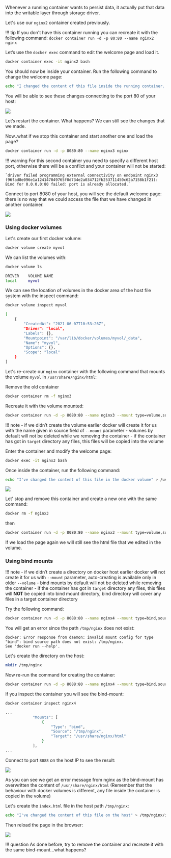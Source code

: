 Whenever a running container wants to persist data, it actually put that data into the writable layer through storage driver.

Let's use our `nginx2` container created previously.

!!! tip
    If you don't have this container running you can recreate it with the following command:
    `docker container run -d -p 80:80 --name nginx2 nginx`

Let’s use the `docker exec` command to edit the welcome page and load it.

```bash
docker container exec -it nginx2 bash
```
You should now be inside your container. Run the following command to change the welcome page:

```bash
echo "I changed the content of this file inside the running container..." > /usr/share/nginx/html/index.html
```

You will be able to see these changes connecting to the port 80 of your host:

![](images/nginx_modified.png)

Let’s restart the container. What happens? We can still see the changes that we made. 

Now..what if we stop this container and start another one and load the page?

```bash
docker container run -d -p 8080:80 --name nginx3 nginx
```
!!! warning
    For this second container you need to specify a different host port, otherwise there will be a conflict and your container will not be started:
 
    `driver failed programming external connectivity on endpoint nginx3 (96fad8e096e1a124147049765f0d734e2a034712fb253711450c62a7158b1f21): Bind for 0.0.0.0:80 failed: port is already allocated.`


Connect to port 8080 of your host, you will see the default welcome page: there is no way that we could access the file that we have changed in another container.

![](images/nginx_default.png)

### Using docker volumes

Let's create our first docker volume:

```bash
docker volume create myvol
```

We can list the volumes with:

```bash
docker volume ls
```

```bash
DRIVER    VOLUME NAME
local     myvol
```

We can see the location of volumes in the docker area of the host file system with the inspect command:

```bash
docker volume inspect myvol
```

```bash
[
    {
        "CreatedAt": "2021-06-07T10:53:26Z",
        "Driver": "local",
        "Labels": {},
        "Mountpoint": "/var/lib/docker/volumes/myvol/_data",
        "Name": "myvol",
        "Options": {},
        "Scope": "local"
    }
]
```

Let's re-create our `nginx` container with the following command that mounts the volume `myvol` in `/usr/share/nginx/html`:

Remove the old container
```bash
docker container rm -f nginx3
```

Recreate it with the volume mounted:
```bash
docker container run -d -p 8080:80 --name nginx3 --mount type=volume,source=myvol,destination=/usr/share/nginx/html nginx
```

!!! note
    - if we didn’t create the volume earlier docker will create it for us with the name given in source field of `--mount` parameter
    - volumes by default will not be deleted while we removing the container
    - if the container has got in `target` directory any files, this files will be copied into the volume

Enter the container and modify the welcome page:

```bash
docker exec -it nginx3 bash
```

Once inside the container, run the following command:

```bash
echo "I've changed the content of this file in the docker volume" > /usr/share/nginx/html/index.html
```

![](images/nginx_volume.png)

Let' stop and remove this container and create a new one with the same command:

```bash
docker rm -f nginx3
```
then
```bash
docker container run -d -p 8080:80 --name nginx3 --mount type=volume,source=myvol,destination=/usr/share/nginx/html nginx
```

If we load the page again we will still see the html file that we edited in the volume.

### Using bind mounts

!!! note
    - if we didn’t create a directory on docker host earlier docker will not create it for us with `--mount` parameter, auto-creating is available only in older `--volume`
    - bind mounts by default will not be deleted while removing the container
    - if the container has got in `target` directory any files, this files will **NOT** be copied into bind mount directory, bind directory will cover any files in a target container directory

Try the following command:

```bash
docker container run -d -p 8088:80 --name nginx4 --mount type=bind,source=/tmp/nginx,destination=/usr/share/nginx/html nginx
```

You will get an error since the path `/tmp/nginx` does not exist:
```
docker: Error response from daemon: invalid mount config for type "bind": bind source path does not exist: /tmp/nginx.
See 'docker run --help'.
```

Let's create the directory on the host:

```bash
mkdir /tmp/nginx
```

Now re-run the command for creating the container:

```bash
docker container run -d -p 8088:80 --name nginx4 --mount type=bind,source=/tmp/nginx,destination=/usr/share/nginx/html nginx
```

If you inspect the container you will see the bind-mount:

```bash
docker container inspect nginx4
```

```bash
...
            "Mounts": [
                {
                    "Type": "bind",
                    "Source": "/tmp/nginx",
                    "Target": "/usr/share/nginx/html"
                }
            ],
...
```

Connect to port `8088` on the host IP to see the result:

![](images/nginx_volume_2.png)

As you can see we get an error message from nginx as the bind-mount has overwritten the content of `/usr/share/nginx/html` (Remember that the behaviour with docker volumes is different, any file inside the container is copied in the volume)

Let's create the `index.html` file in the host path `/tmp/nginx`:

```bash
echo "I've changed the content of this file on the host" > /tmp/nginx/index.html
```

Then reload the page in the browser:

![](images/nginx_volume_3.png) 

!!! question
    As done before, try to remove the container and recreate it with the same bind-mount...what happens?

